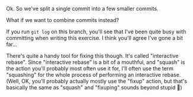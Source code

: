 Ok. So we've split a single commit into a few smaller commits.

What if we want to combine commits instead?

If you run `git log` on this branch, you'll see that I've been quite busy with committing when writing this exercise. I think you'll agree I've gone a bit far…

There's quite a handy tool for fixing this though. It's called "interactive rebase". Since "interactive rebase" is a bit of a mouthful, and "squash" is the action you'll probably most often use it for, I'll often use the term "squashing" for the whole process of performing an interactive rebase. (Well, OK, you'll probably actually mostly use the "fixup" action, but that's basically the same as "squash" and "fixuping" sounds beyond stupid 🙈)
